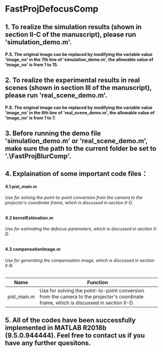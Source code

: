 # FastProjDefocusComp
## 1. To realize the simulation results (shown in section Ⅱ-C of the manuscript), please run 'simulation_demo.m'.
#### P.S. The original image can be replaced by modifying the variable value 'image_no' in the 7th line of 'simulaiton_demo.m', the allowable value of 'image_no' is from 1 to 15.

## 2. To realize the experimental results in real scenes (shown in section Ⅲ of the manuscript), please run 'real_scene_demo.m'.
#### P.S. The original image can be replaced by modifying the variable value 'image_no' in the 6th line of 'real_scene_demo.m', the allowable value of 'image_no' is from 1 to 7.

## 3. Before running the demo file 'simulation_demo.m' or 'real_scene_demo.m', make sure the path to the current folder be set to '.\FastProjBlurComp'.

## 4.  Explaination of some important code files：
#### 4.1 pist_main.m
###### Use for solving the point-to-point conversion from the camera to the projector's coordinate frame, which is discussed in section Ⅱ-D.
#### 4.2 kernelEstimation.m
###### Use for estimating the defocus parameters, which is discussed in section Ⅱ-D.
#### 4.3 compensationImage.m
###### Use for generating the compensation image, which is discussed in section Ⅱ-B. 

| Name | Function |
|------|----------|
| pist_main.m | Use for solving the point-to-point conversion from the camera to the projector's coordinate frame, which is discussed in section Ⅱ-D.|


## 5. All of the codes have been successfully implemented in MATLAB R2018b (9.5.0.944444). Feel free to contact us if you have any further quesitons.
